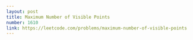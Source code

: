 ```yaml
---
layout: post
title: Maximum Number of Visible Points
number: 1610
link: https://leetcode.com/problems/maximum-number-of-visible-points
---
```

